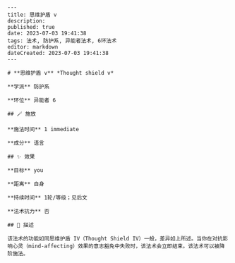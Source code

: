 
    ---
    title: 思维护盾 v
    description: 
    published: true
    date: 2023-07-03 19:41:38
    tags: 法术, 防护系, 异能者法术, 6环法术
    editor: markdown
    dateCreated: 2023-07-03 19:41:38
    ---

    # **思维护盾 v** *Thought shield v*

    **学派** 防护系 

    **环位** 异能者 6

    ## 🪄 施放

    **施法时间** 1 immediate

    **成分** 语言

    ## ✨ 效果 

    **目标** you 

    **距离** 自身  

    **持续时间** 1轮/等级；见后文 

    **法术抗力** 否

    ## 📖 描述

    该法术的功能如同思维护盾 IV（Thought Shield IV）一般，差异如上所述。当你在对抗影响心灵（mind-affecting）效果的意志豁免中失败时，该法术会立即结束。该法术可以被降阶施法。
    